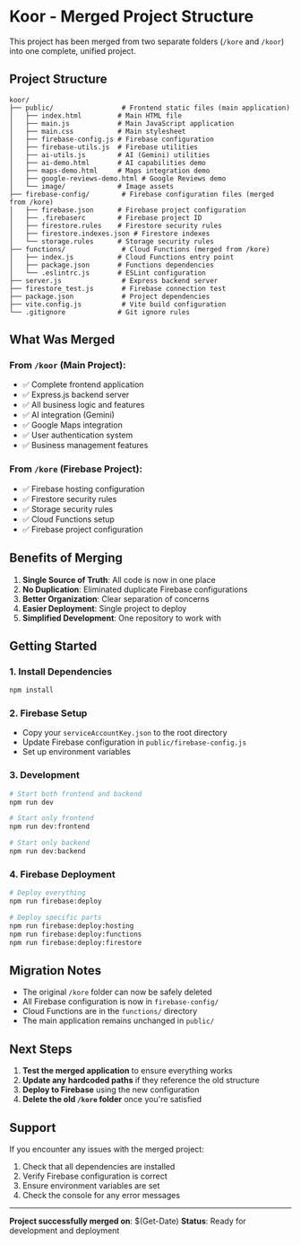 # Koor - Merged Project Structure

This project has been merged from two separate folders (`/kore` and `/koor`) into one complete, unified project.

## Project Structure

```
koor/
├── public/                 # Frontend static files (main application)
│   ├── index.html         # Main HTML file
│   ├── main.js            # Main JavaScript application
│   ├── main.css           # Main stylesheet
│   ├── firebase-config.js # Firebase configuration
│   ├── firebase-utils.js  # Firebase utilities
│   ├── ai-utils.js        # AI (Gemini) utilities
│   ├── ai-demo.html       # AI capabilities demo
│   ├── maps-demo.html     # Maps integration demo
│   ├── google-reviews-demo.html # Google Reviews demo
│   └── image/             # Image assets
├── firebase-config/        # Firebase configuration files (merged from /kore)
│   ├── firebase.json      # Firebase project configuration
│   ├── .firebaserc        # Firebase project ID
│   ├── firestore.rules    # Firestore security rules
│   ├── firestore.indexes.json # Firestore indexes
│   └── storage.rules      # Storage security rules
├── functions/              # Cloud Functions (merged from /kore)
│   ├── index.js           # Cloud Functions entry point
│   ├── package.json       # Functions dependencies
│   └── .eslintrc.js       # ESLint configuration
├── server.js               # Express backend server
├── firestore_test.js       # Firebase connection test
├── package.json            # Project dependencies
├── vite.config.js          # Vite build configuration
└── .gitignore             # Git ignore rules
```

## What Was Merged

### From `/koor` (Main Project):
- ✅ Complete frontend application
- ✅ Express.js backend server
- ✅ All business logic and features
- ✅ AI integration (Gemini)
- ✅ Google Maps integration
- ✅ User authentication system
- ✅ Business management features

### From `/kore` (Firebase Project):
- ✅ Firebase hosting configuration
- ✅ Firestore security rules
- ✅ Storage security rules
- ✅ Cloud Functions setup
- ✅ Firebase project configuration

## Benefits of Merging

1. **Single Source of Truth**: All code is now in one place
2. **No Duplication**: Eliminated duplicate Firebase configurations
3. **Better Organization**: Clear separation of concerns
4. **Easier Deployment**: Single project to deploy
5. **Simplified Development**: One repository to work with

## Getting Started

### 1. Install Dependencies
```bash
npm install
```

### 2. Firebase Setup
- Copy your `serviceAccountKey.json` to the root directory
- Update Firebase configuration in `public/firebase-config.js`
- Set up environment variables

### 3. Development
```bash
# Start both frontend and backend
npm run dev

# Start only frontend
npm run dev:frontend

# Start only backend
npm run dev:backend
```

### 4. Firebase Deployment
```bash
# Deploy everything
npm run firebase:deploy

# Deploy specific parts
npm run firebase:deploy:hosting
npm run firebase:deploy:functions
npm run firebase:deploy:firestore
```

## Migration Notes

- The original `/kore` folder can now be safely deleted
- All Firebase configuration is now in `firebase-config/`
- Cloud Functions are in the `functions/` directory
- The main application remains unchanged in `public/`

## Next Steps

1. **Test the merged application** to ensure everything works
2. **Update any hardcoded paths** if they reference the old structure
3. **Deploy to Firebase** using the new configuration
4. **Delete the old `/kore` folder** once you're satisfied

## Support

If you encounter any issues with the merged project:
1. Check that all dependencies are installed
2. Verify Firebase configuration is correct
3. Ensure environment variables are set
4. Check the console for any error messages

---

**Project successfully merged on**: $(Get-Date)
**Status**: Ready for development and deployment
